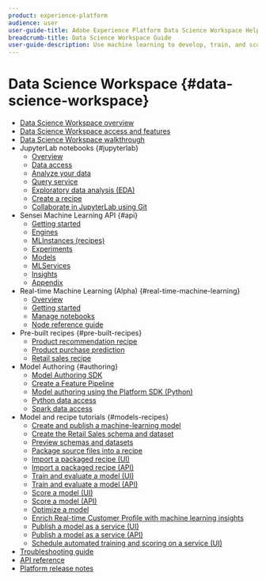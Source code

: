 ```yaml
---
product: experience-platform
audience: user
user-guide-title: Adobe Experience Platform Data Science Workspace Help
breadcrumb-title: Data Science Workspace Guide
user-guide-description: Use machine learning to develop, train, and score models and recipes with Adobe Sensei and JupyterLab Notebooks.
---
```


# Data Science Workspace {#data-science-workspace}

* [Data Science Workspace overview](home.md)
* [Data Science Workspace access and features](access-features-dsw.md)
* [Data Science Workspace walkthrough](walkthrough.md)
* JupyterLab notebooks {#jupyterlab}
  * [Overview](jupyterlab/overview.md)
  * [Data access](jupyterlab/access-notebook-data.md)
  * [Analyze your data](jupyterlab/analyze-your-data.md)
  * [Query service](jupyterlab/query-service.md)
  * [Exploratory data analysis (EDA)](jupyterlab/eda-notebook.md)
  * [Create a recipe](jupyterlab/create-a-recipe.md)
  * [Collaborate in JupyterLab using Git](jupyterlab/using-git-for-collaboration.md)
* Sensei Machine Learning API {#api}
  * [Getting started](api/getting-started.md)
  * [Engines](api/engines.md)
  * [MLInstances (recipes)](api/mlinstances.md)
  * [Experiments](api/experiments.md)
  * [Models](api/models.md)
  * [MLServices](api/mlservices.md)
  * [Insights](api/insights.md)
  * [Appendix](api/appendix.md)
* Real-time Machine Learning (Alpha) {#real-time-machine-learning}
  * [Overview](real-time-machine-learning/home.md)
  * [Getting started](real-time-machine-learning/getting-started.md)
  * [Manage notebooks](real-time-machine-learning/rtml-authoring-notebook.md)
  * [Node reference guide](real-time-machine-learning/node-reference.md)
* Pre-built recipes {#pre-built-recipes}
  * [Product recommendation recipe](pre-built-recipes/product-recommendations.md)
  * [Product purchase prediction](pre-built-recipes/product-purchase-prediction.md)
  * [Retail sales recipe](pre-built-recipes/retail-sales.md)
* Model Authoring {#authoring}
  * [Model Authoring SDK](authoring/sdk.md)
  * [Create a Feature Pipeline](authoring/feature-pipeline.md)
  * [Model authoring using the Platform SDK (Python)](authoring/platform-sdk.md)
  * [Python data access](authoring/python.md)
  * [Spark data access](authoring/spark.md)
* Model and recipe tutorials {#models-recipes}
  * [Create and publish a machine-learning model](models-recipes/create-publish-model.md)
  * [Create the Retail Sales schema and dataset](models-recipes/create-retails-sales-dataset.md)
  * [Preview schemas and datasets](models-recipes/preview-schema-data.md)
  * [Package source files into a recipe](models-recipes/package-source-files-recipe.md)
  * [Import a packaged recipe (UI)](models-recipes/import-packaged-recipe-ui.md)
  * [Import a packaged recipe (API)](models-recipes/import-packaged-recipe-api.md)
  * [Train and evaluate a model (UI)](models-recipes/train-evaluate-model-ui.md)
  * [Train and evaluate a model (API)](models-recipes/train-evaluate-model-api.md)
  * [Score a model (UI)](models-recipes/score-model-ui.md)
  * [Score a model (API)](models-recipes/score-model-api.md)
  * [Optimize a model](models-recipes/optimize-model.md)
  * [Enrich Real-time Customer Profile with machine learning insights](models-recipes/enrich-profile.md)
  * [Publish a model as a service (UI)](models-recipes/publish-model-service-ui.md)
  * [Publish a model as a service (API)](models-recipes/publish-model-service-api.md)
  * [Schedule automated training and scoring on a service (UI)](models-recipes/schedule-models-ui.md)
* [Troubleshooting guide](troubleshooting-guide.md)
* [API reference](https://www.adobe.io/apis/experienceplatform/home/api-reference.html#!acpdr/swagger-specs/sensei-ml-api.yaml)
* [Platform release notes](https://www.adobe.com/go/platform-release-notes-en)
